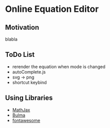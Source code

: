 # Online Equation Editor

## Motivation 
blabla

## ToDo List
- rerender the equation when mode is changed
- autoComplete.js
- svg -> png
- shortcut keybind


## Using Libraries
- [MathJax](https://www.mathjax.org/)
- [Bulma](https://bulma.io/)
- [fontawesome](https://fontawesome.com/)

